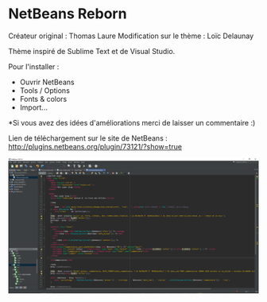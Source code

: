 # NetBeans Reborn

Créateur original : Thomas Laure 
Modification sur le thème : Loïc Delaunay

Thème inspiré de Sublime Text et de Visual Studio.

Pour l'installer :

- Ouvrir NetBeans
- Tools / Options
- Fonts & colors
- Import...

*Si vous avez des idées d'améliorations merci de laisser un commentaire :) 

Lien de téléchargement sur le site de NetBeans : http://plugins.netbeans.org/plugin/73121/?show=true

![Screenshot](fullsize.PNG)
